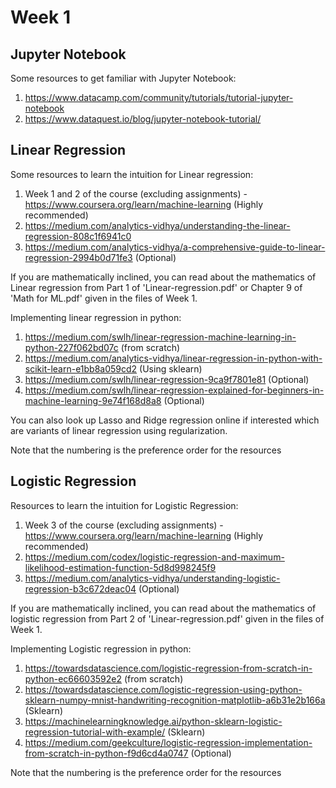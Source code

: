 # Week 1

## Jupyter Notebook

Some resources to get familiar with Jupyter Notebook:
1. https://www.datacamp.com/community/tutorials/tutorial-jupyter-notebook
2. https://www.dataquest.io/blog/jupyter-notebook-tutorial/

## Linear Regression

Some resources to learn the intuition for Linear regression:
1. Week 1 and 2 of the course (excluding assignments) - https://www.coursera.org/learn/machine-learning (Highly recommended)
2. https://medium.com/analytics-vidhya/understanding-the-linear-regression-808c1f6941c0 
3. https://medium.com/analytics-vidhya/a-comprehensive-guide-to-linear-regression-2994b0d71fe3 (Optional)

If you are mathematically inclined, you can read about the mathematics of Linear regression from Part 1 of 'Linear-regression.pdf' or Chapter 9 of 'Math for ML.pdf' given in the files of Week 1. 

Implementing linear regression in python:
1. https://medium.com/swlh/linear-regression-machine-learning-in-python-227f062bd07c (from scratch)
2. https://medium.com/analytics-vidhya/linear-regression-in-python-with-scikit-learn-e1bb8a059cd2 (Using sklearn)
3. https://medium.com/swlh/linear-regression-9ca9f7801e81 (Optional)
4. https://medium.com/swlh/linear-regression-explained-for-beginners-in-machine-learning-9e74f168d8a8 (Optional)

You can also look up Lasso and Ridge regression online if interested which are variants of linear regression using regularization.

Note that the numbering is the preference order for the resources

## Logistic Regression

Resources to learn the intuition for Logistic Regression:
1. Week 3 of the course (excluding assignments) - https://www.coursera.org/learn/machine-learning (Highly recommended)
2. https://medium.com/codex/logistic-regression-and-maximum-likelihood-estimation-function-5d8d998245f9
3. https://medium.com/analytics-vidhya/understanding-logistic-regression-b3c672deac04 (Optional)

If you are mathematically inclined, you can read about the mathematics of logistic regression from Part 2 of 'Linear-regression.pdf' given in the files of Week 1. 

Implementing Logistic regression in python:
1. https://towardsdatascience.com/logistic-regression-from-scratch-in-python-ec66603592e2 (from scratch)
2. https://towardsdatascience.com/logistic-regression-using-python-sklearn-numpy-mnist-handwriting-recognition-matplotlib-a6b31e2b166a (Sklearn)
3. https://machinelearningknowledge.ai/python-sklearn-logistic-regression-tutorial-with-example/ (Sklearn)
4. https://medium.com/geekculture/logistic-regression-implementation-from-scratch-in-python-f9d6cd4a0747 (Optional)

Note that the numbering is the preference order for the resources
